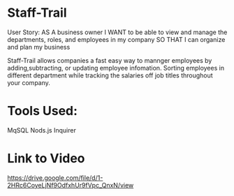 # Staff-Trail
User Story:
AS A business owner
I WANT to be able to view and manage the departments, roles, and employees in my company
SO THAT I can organize and plan my business

Staff-Trail allows companies a fast easy way to mannger employees by adding,subtracting, or updating employee infomation. Sorting employees in different department while tracking the salaries off job titles throughout your company. 

# Tools Used:
MqSQL
Nods.js
Inquirer

# Link to Video
https://drive.google.com/file/d/1-2HRc6CoyeLjNf9OdfxhUr9fVpc_QnxN/view